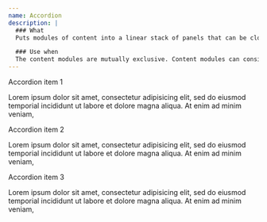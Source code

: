 ```yaml
---
name: Accordion
description: |
  ### What
  Puts modules of content into a linear stack of panels that can be closed and opened independently of each other. The accordion also helps in shortening a page and making it more scannable.

  ### Use when
  The content modules are mutually exclusive. Content modules can consist of a list of items, links or text blocks.
---
```

<!-- Accordion-->
<div class="ui-accordion">
    <div class="accordion__header">Accordion item 1</div>
    <div class="accordion__content">
        <p>Lorem ipsum dolor sit amet, consectetur adipisicing elit, sed do eiusmod temporial incididunt ut labore et dolore magna aliqua. At enim ad minim veniam,</p>
    </div>
    <div class="accordion__header">Accordion item 2</div>
    <div class="accordion__content">
        <p>Lorem ipsum dolor sit amet, consectetur adipisicing elit, sed do eiusmod temporial incididunt ut labore et dolore magna aliqua. At enim ad minim veniam,</p>
    </div>
    <div class="accordion__header">Accordion item 3</div>
    <div class="accordion__content">
        <p>Lorem ipsum dolor sit amet, consectetur adipisicing elit, sed do eiusmod temporial incididunt ut labore et dolore magna aliqua. At enim ad minim veniam,</p>
    </div>
</div>
<!-- / Accordion  -->
